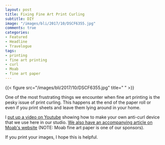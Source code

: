 ```yaml
---
layout: post
title: Fixing Fine Art Print Curling
subtitle: DIY
image: "/images/bli/2017/10/DSCF6355.jpg"
comments: true
categories:
- Featured
- Headline
- Travelogue
tags:
- printing
- fine art printing
- curl
- Moab
- fine art paper
---
```


{{< figure src="/images/bli/2017/10/DSCF6355.jpg" title="  " >}}

One of the most frustrating things we encounter when fine art printing is the pesky issue of print curling. This happens at the end of the paper roll or even if you print sheets and leave them lying around in your home. 

I [put up a video on Youtube](https://www.youtube.com/watch?v=Xg89mCa2-1g) showing how to make your own anti-curl device that we use here in our studio. [We also have an accompanying article on Moab's website](https://www.moabpaper.com/blog/2016/9/20/reversing-roll-paper-curl.html?rq=curl) (NOTE: Moab fine art paper is one of our sponsors). 

If you print your images, I hope this is helpful. 

